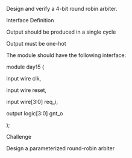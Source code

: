 Design and verify a 4-bit round robin arbiter.

Interface Definition

Output should be produced in a single cycle

Output must be one-hot

The module should have the following interface:

module day15 (

  input     wire        clk,

  input     wire        reset,

  input     wire[3:0]   req_i,

  output    logic[3:0]  gnt_o

);

Challenge

Design a parameterized round-robin arbiter